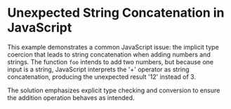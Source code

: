 # Unexpected String Concatenation in JavaScript

This example demonstrates a common JavaScript issue: the implicit type coercion that leads to string concatenation when adding numbers and strings.  The function `foo` intends to add two numbers, but because one input is a string, JavaScript interprets the '+' operator as string concatenation, producing the unexpected result '12' instead of 3.

The solution emphasizes explicit type checking and conversion to ensure the addition operation behaves as intended.
